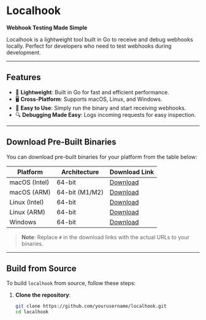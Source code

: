 # Localhook

**Webhook Testing Made Simple**

Localhook is a lightweight tool built in Go to receive and debug webhooks locally. Perfect for developers who need to test webhooks during development.

---

## Features
- 🚀 **Lightweight**: Built in Go for fast and efficient performance.
- 🖥️ **Cross-Platform**: Supports macOS, Linux, and Windows.
- 📝 **Easy to Use**: Simply run the binary and start receiving webhooks.
- 🔍 **Debugging Made Easy**: Logs incoming requests for easy inspection.

---

## Download Pre-Built Binaries

You can download pre-built binaries for your platform from the table below:

| Platform       | Architecture | Download Link                          |
|----------------|--------------|----------------------------------------|
| macOS (Intel)  | 64-bit       | [Download](#)                          |
| macOS (ARM)    | 64-bit (M1/M2) | [Download](#)                          |
| Linux (Intel)  | 64-bit       | [Download](#)                          |
| Linux (ARM)    | 64-bit       | [Download](#)                          |
| Windows        | 64-bit       | [Download](#)                          |

> **Note**: Replace `#` in the download links with the actual URLs to your binaries.

---

## Build from Source

To build `localhook` from source, follow these steps:

1. **Clone the repository**:
   ```bash
   git clone https://github.com/yourusername/localhook.git
   cd localhook
